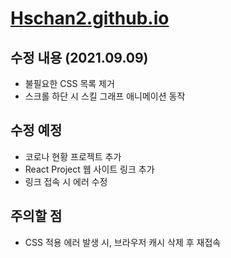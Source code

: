 # [Hschan2.github.io](https://hschan2.github.io/)

## 수정 내용 (2021.09.09) 
* 불필요한 CSS 목록 제거
* 스크롤 하단 시 스킬 그래프 애니메이션 동작

## 수정 예정
* 코로나 현황 프로젝트 추가
* React Project 웹 사이트 링크 추가
* 링크 접속 시 에러 수정 

## 주의할 점
* CSS 적용 에러 발생 시, 브라우저 캐시 삭제 후 재접속
